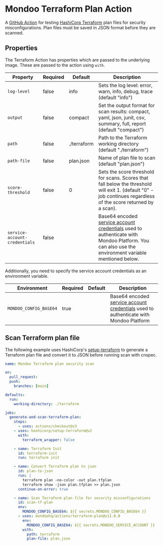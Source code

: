 # Mondoo Terraform Plan Action

A [GitHub Action](https://github.com/features/actions) for testing [HashiCorp Terraform](https://terraform.io) plan files for security misconfigurations. Plan files must be saved in JSON format before they are scanned.

## Properties

The Terraform Action has properties which are passed to the underlying image. These are passed to the action using `with`.

| Property                      | Required | Default     | Description                                                                                                                                                                                                            |
| ----------------------------- | -------- | ----------- | ---------------------------------------------------------------------------------------------------------------------------------------------------------------------------------------------------------------------- |
| `log-level`                   | false    | info        | Sets the log level: error, warn, info, debug, trace (default "info")                                                                                                                                                   |
| `output`                      | false    | compact     | Set the output format for scan results: compact, yaml, json, junit, csv, summary, full, report (default "compact")                                                                                                     |
| `path`                        | false    | ./terraform | Path to the Terraform working directory (default "./terraform")                                                                                                                                                        |
| `path-file`                   | false    | plan.json   | Name of plan file to scan (default "plan.json")                                                                                                                                                                        |
| `score-threshold`             | false    | 0           | Sets the score threshold for scans. Scores that fall below the threshold will exit 1. (default "0" - job continues regardless of the score returned by a scan).                                                        |
| `service-account-credentials` | false    |             | Base64 encoded [service account credentials](https://mondoo.com/docs/platform/maintain/access/service_accounts/) used to authenticate with Mondoo Platform. You can also use the environment variable mentioned below. |

Additionally, you need to specify the service account credentials as an environment variable.

| Environment            | Required | Default | Description                                                                                                                                                |
| ---------------------- | -------- | ------- | ---------------------------------------------------------------------------------------------------------------------------------------------------------- |
| `MONDOO_CONFIG_BASE64` | true     |         | Base64 encoded [service account credentials](https://mondoo.com/docs/platform/maintain/access/service_accounts/) used to authenticate with Mondoo Platform |

## Scan Terraform plan file

The following example uses HashiCorp's [setup-terraform](https://github.com/hashicorp/setup-terraform) to generate a Terraform plan file and convert it to JSON before running scan with cnspec.

```yaml
name: Mondoo Terraform plan security scan

on:
  pull_request:
  push:
    branches: [main]

defaults:
  run:
    working-directory: ./terraform

jobs:
  generate-and-scan-terraform-plan:
    steps:
      - uses: actions/checkout@v3
    - uses: hashicorp/setup-terraform@v2
      with:
        terraform_wrapper: false

    - name: Terraform Init
      id: terraform-init
      run: terraform init

    - name: Convert Terraform plan to json
      id: plan-to-json
      run: |
        terraform plan -no-color -out plan.tfplan
        terraform show -json plan.tfplan >> plan.json
      continue-on-error: true

    - name: Scan Terraform plan file for security misconfigurations
      id: scan-tf-plan
      env:
        MONDOO_CONFIG_BASE64: ${{ secrets.MONDOO_CONFIG_BASE64 }}
      - uses: mondoohq/actions/terraform-plan@v11.0.0
        env:
          MONDOO_CONFIG_BASE64: ${{ secrets.MONDOO_SERVICE_ACCOUNT }}
        with:
          path: terraform
          plan-file: plan.json
```
